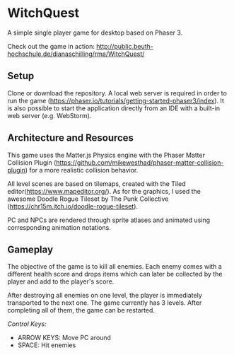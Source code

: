 # WitchQuest

A simple single player game for desktop based on Phaser 3.

Check out the game in action: http://public.beuth-hochschule.de/dianaschilling/rma/WitchQuest/

## Setup

Clone or download the repository. A local web server is required in order to run the game (https://phaser.io/tutorials/getting-started-phaser3/index). It is also possible to start the application directly from an IDE with a built-in web server (e.g. WebStorm). 

## Architecture and Resources

This game uses the Matter.js Physics engine with the Phaser Matter Collision Plugin (https://github.com/mikewesthad/phaser-matter-collision-plugin) for a more realistic collision behavior.

All level scenes are based on tilemaps, created with the Tiled editor(https://www.mapeditor.org/). As for the graphics, I used the awesome Doodle Rogue Tileset by The Punk Collective (https://chr15m.itch.io/doodle-rogue-tileset).

PC and NPCs are rendered through sprite atlases and animated using corresponding animation notations.

## Gameplay

The objective of the game is to kill all enemies. Each enemy comes with a different health score and drops items which can later be collected by the player and add to the player's score. 

After destroying all enemies on one level, the player is immediately transported to the next one. The game currently has 3 levels. After completing all of them, the game can be restarted.

*Control Keys:*

* ARROW KEYS: Move PC around
* SPACE: Hit enemies 
